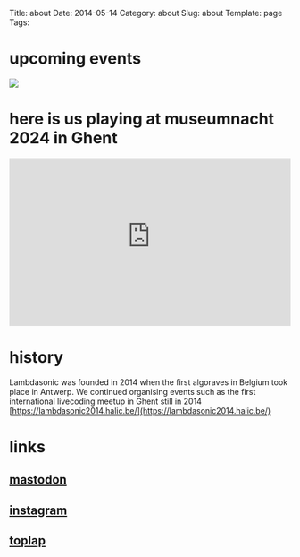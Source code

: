 Title: about
Date: 2014-05-14
Category: about
Slug: about
Template: page
Tags: 

# upcoming events

<a href="/events/TRAUM/">
    <div class="cyber-tile-big cyber-tile-vid fg-dark bg-blue">
    <img src="../../../images/20250426_TRAUM.jpg" />
</div></a>



# here is us playing at museumnacht 2024 in Ghent

<div class='auto-resizable-iframe'>
<div class="cyber-tile-big cyber-tile-vid fg-dark bg-blue">
<iframe width="100%" height="300px" src="https://www.youtube-nocookie.com/embed/mH1oUuXIwb0?si=7OP5Rw5gc8Z2F4Km" title="YouTube video player" frameborder="0" allow="accelerometer; autoplay; clipboard-write; encrypted-media; gyroscope; picture-in-picture; web-share" referrerpolicy="strict-origin-when-cross-origin" allowfullscreen></iframe>
</div>
</div>


# history
Lambdasonic was founded in 2014 when the first algoraves in Belgium took place in Antwerp. We continued organising events such as the first international livecoding meetup in Ghent still in 2014 [https://lambdasonic2014.halic.be/](https://lambdasonic2014.halic.be/)


# links
## [mastodon](https://social.toplap.org/@lambdasonic)
## [instagram](https://www.instagram.com/lambdasonic/)
## [toplap](https://toplap.org/)

